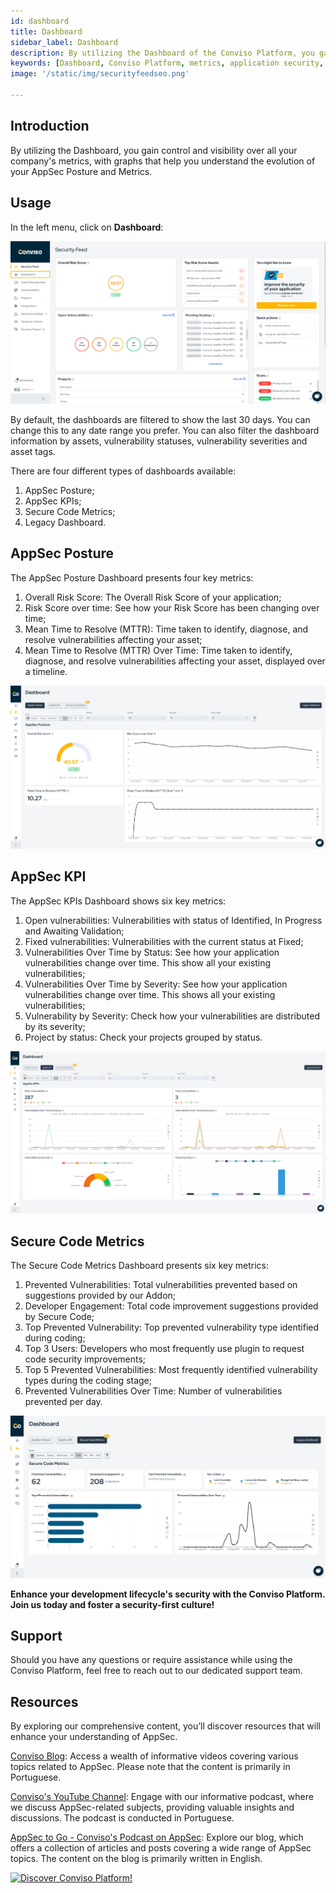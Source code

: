 ```yaml
---
id: dashboard
title: Dashboard
sidebar_label: Dashboard
description: By utilizing the Dashboard of the Conviso Platform, you gain control and visibility over all your company's metrics, with graphs that help you understand the evolution of your AppSec Posture and Metrics.
keywords: [Dashboard, Conviso Platform, metrics, application security, overall risk score, mttr, proactive risk management, mean time to resolve]
image: '/static/img/securityfeedseo.png'

---
```

## Introduction

By utilizing the Dashboard, you gain control and visibility over all your company's metrics, with graphs that help you understand the evolution of your AppSec Posture and Metrics.

## Usage
In the left menu, click on **Dashboard**:

<div style={{textAlign: 'center'}}>

[![img](../../static/img/modules/dashboard-img1.png "Dashboard.")](https://cta-service-cms2.hubspot.com/web-interactives/public/v1/track/redirect?encryptedPayload=AVxigLKtcWzoFbzpyImNNQsXC9S54LjJuklwM39zNd7hvSoR%2FVTX%2FXjNdqdcIIDaZwGiNwYii5hXwRR06puch8xINMyL3EXxTMuSG8Le9if9juV3u%2F%2BX%2FCKsCZN1tLpW39gGnNpiLedq%2BrrfmYxgh8G%2BTcRBEWaKasQ%3D&webInteractiveContentId=125788977029&portalId=5613826)

</div>

By default, the dashboards are filtered to show the last 30 days. You can change this to any date range you prefer. You can also filter the dashboard information by assets, vulnerability statuses, vulnerability severities and asset tags.

There are four different types of dashboards available:
1. AppSec Posture;
2. AppSec KPIs;
3. Secure Code Metrics;
4. Legacy Dashboard.

## AppSec Posture

The AppSec Posture Dashboard presents four key metrics:
1. Overall Risk Score: The Overall Risk Score of your application;
2. Risk Score over time: See how your Risk Score has been changing over time;
3. Mean Time to Resolve (MTTR): Time taken to identify, diagnose, and resolve vulnerabilities affecting your asset;
4. Mean Time to Resolve (MTTR) Over Time: Time taken to identify, diagnose, and resolve vulnerabilities affecting your asset, displayed over a timeline.

<div style={{textAlign: 'center'}}>

[![img](../../static/img/modules/dashboard-img2.png "AppSec Posture.")](https://cta-service-cms2.hubspot.com/web-interactives/public/v1/track/redirect?encryptedPayload=AVxigLKtcWzoFbzpyImNNQsXC9S54LjJuklwM39zNd7hvSoR%2FVTX%2FXjNdqdcIIDaZwGiNwYii5hXwRR06puch8xINMyL3EXxTMuSG8Le9if9juV3u%2F%2BX%2FCKsCZN1tLpW39gGnNpiLedq%2BrrfmYxgh8G%2BTcRBEWaKasQ%3D&webInteractiveContentId=125788977029&portalId=5613826)

</div>

## AppSec KPI

The AppSec KPIs Dashboard shows six key metrics:
1. Open vulnerabilities: Vulnerabilities with status of Identified, In Progress and Awaiting Validation;
2. Fixed vulnerabilities: Vulnerabilities with the current status at Fixed;
3. Vulnerabilities Over Time by Status: See how your application vulnerabilities change over time. This show all your existing vulnerabilities;
4. Vulnerabilities Over Time by Severity: See how your application vulnerabilities change over time. This shows all your existing vulnerabilities;
5. Vulnerability by Severity: Check how your vulnerabilities are distributed by its severity;
6. Project by status: Check your projects grouped by status.

<div style={{textAlign: 'center'}}>

[![img](../../static/img/modules/dashboard-img3.png "AppSec KPI.")](https://cta-service-cms2.hubspot.com/web-interactives/public/v1/track/redirect?encryptedPayload=AVxigLKtcWzoFbzpyImNNQsXC9S54LjJuklwM39zNd7hvSoR%2FVTX%2FXjNdqdcIIDaZwGiNwYii5hXwRR06puch8xINMyL3EXxTMuSG8Le9if9juV3u%2F%2BX%2FCKsCZN1tLpW39gGnNpiLedq%2BrrfmYxgh8G%2BTcRBEWaKasQ%3D&webInteractiveContentId=125788977029&portalId=5613826)

</div>

## Secure Code Metrics

The Secure Code Metrics Dashboard presents six key metrics:
1. Prevented Vulnerabilities: Total vulnerabilities prevented based on suggestions provided by our Addon;
2. Developer Engagement: Total code improvement suggestions provided by Secure Code;
3. Top Prevented Vulnerability: Top prevented vulnerability type identified during coding;
4. Top 3 Users: Developers who most frequently use plugin to request code security improvements;
5. Top 5 Prevented Vulnerabilities: Most frequently identified vulnerability types during the coding stage;
6. Prevented Vulnerabilities Over Time: Number of vulnerabilities prevented per day.

<div style={{textAlign: 'center'}}>

[![img](../../static/img/modules/dashboard-img4.png "Secure Code Metrics.")](https://cta-service-cms2.hubspot.com/web-interactives/public/v1/track/redirect?encryptedPayload=AVxigLKtcWzoFbzpyImNNQsXC9S54LjJuklwM39zNd7hvSoR%2FVTX%2FXjNdqdcIIDaZwGiNwYii5hXwRR06puch8xINMyL3EXxTMuSG8Le9if9juV3u%2F%2BX%2FCKsCZN1tLpW39gGnNpiLedq%2BrrfmYxgh8G%2BTcRBEWaKasQ%3D&webInteractiveContentId=125788977029&portalId=5613826)

</div>

**Enhance your development lifecycle's security with the Conviso Platform. Join us today and foster a security-first culture!**

## Support

Should you have any questions or require assistance while using the Conviso Platform, feel free to reach out to our dedicated support team.

## Resources

By exploring our comprehensive content, you’ll discover resources that will enhance your understanding of AppSec.

[Conviso Blog](https://bit.ly/3JtXM8A): Access a wealth of informative videos covering various topics related to AppSec. Please note that the content is primarily in Portuguese.

[Conviso's YouTube Channel](https://bit.ly/3NIbbfM): Engage with our informative podcast, where we discuss AppSec-related subjects, providing valuable insights and discussions. The podcast is conducted in Portuguese.

[AppSec to Go - Conviso's Podcast on AppSec](https://spoti.fi/43UJQwN): Explore our blog, which offers a collection of articles and posts covering a wide range of AppSec topics. The content on the blog is primarily written in English.

[![Discover Conviso Platform!](https://no-cache.hubspot.com/cta/default/5613826/interactive-125788977029.png)](https://cta-service-cms2.hubspot.com/web-interactives/public/v1/track/redirect?encryptedPayload=AVxigLKtcWzoFbzpyImNNQsXC9S54LjJuklwM39zNd7hvSoR%2FVTX%2FXjNdqdcIIDaZwGiNwYii5hXwRR06puch8xINMyL3EXxTMuSG8Le9if9juV3u%2F%2BX%2FCKsCZN1tLpW39gGnNpiLedq%2BrrfmYxgh8G%2BTcRBEWaKasQ%3D&webInteractiveContentId=125788977029&portalId=5613826)